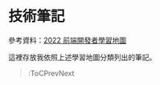 # 技術筆記

參考資料：[2022 前端開發者學習地圖](https://www.hexschool.com/2022/04/18/2022-04-18-frontend-study-map/)

這裡存放我依照上述學習地圖分類列出的筆記。

> :ToCPrevNext